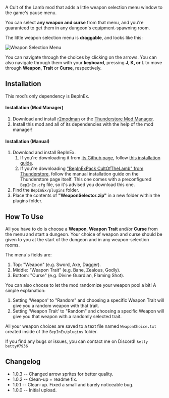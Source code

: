A Cult of the Lamb mod that adds a little weapon selection menu window to the game's pause menu.

You can select **any weapon and curse** from that menu, and you're guaranteed to get them in any dungeon's equipment-spawning room.

The little weapon selection menu is **draggable**, and looks like this:

![Weapon Selection Menu](https://i.imgur.com/preYZsH.gif)

You can navigate through the choices by clicking on the arrows.
You can also navigate through them with your **keyboard**, pressing **J, K, or L** to move through **Weapon**, **Trait** or **Curse**, respectively.

## Installation
This mod’s only dependency is BepInEx.

#### Installation (Mod Manager)
1. Download and install [r2modman](https://thunderstore.io/package/ebkr/r2modman/) or the [Thunderstore Mod Manager](https://www.overwolf.com/app/Thunderstore-Thunderstore_Mod_Manager).
2. Install this mod and all of its dependencies with the help of the mod manager! 

#### Installation (Manual)
1. Download and install BepInEx.
    1. If you're downloading it from [its Github page](https://github.com/BepInEx/BepInEx/releases), follow [this installation guide](https://docs.bepinex.dev/articles/user_guide/installation/index.html#where-to-download-bepinex).
    2. If you're downloading ["BepInExPack CultOfTheLamb" from Thunderstore](https://cult-of-the-lamb.thunderstore.io/package/BepInEx/BepInExPack_CultOfTheLamb/), follow the manual installation guide on the Thunderstore page itself. This one comes with a preconfigured `BepInEx.cfg` file, so it's advised you download this one.
2. Find the `BepInEx/plugins` folder.
3. Place the contents of **"WeaponSelector.zip"** in a new folder within the plugins folder.

## How To Use
All you have to do is choose a **Weapon**, **Weapon Trait** and/or **Curse** from the menu and start a dungeon. Your choice of weapon and curse should be given to you at the start of the dungeon and in any weapon-selection rooms.

The menu's fields are:
1. Top: "Weapon" (e.g. Sword, Axe, Dagger).
2. Middle: "Weapon Trait" (e.g. Bane, Zealous, Godly).
3. Bottom: "Curse" (e.g. Divine Guardian, Flaming Shot).

You can also choose to let the mod randomize your weapon pool a bit!
A simple explanation:
1. Setting 'Weapon' to "Random" and choosing a specific Weapon Trait will give you a random weapon with that trait.
2. Setting 'Weapon Trait' to "Random" and choosing a specific Weapon will give you that weapon with a randomly selected trait.

All your weapon choices are saved to a text file named `WeaponChoice.txt` created inside of the `BepInEx/plugins` folder.

If you find any bugs or issues, you can contact me on Discord! `kelly betty#7936`

## Changelog
- 1.0.3 -- Changed arrow sprites for better quality.
- 1.0.2 -- Clean-up + readme fix.
- 1.0.1 -- Clean-up. Fixed a small and barely noticeable bug.
- 1.0.0 -- Initial upload.